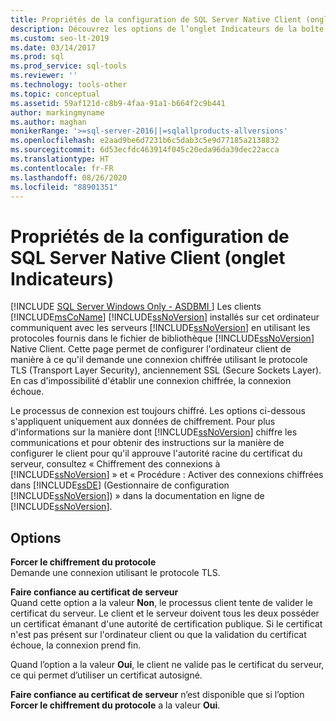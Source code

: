 ```yaml
---
title: Propriétés de la configuration de SQL Server Native Client (onglet Indicateurs)
description: Découvrez les options de l’onglet Indicateurs de la boîte de dialogue Propriétés de configuration de SQL Server Native Client.
ms.custom: seo-lt-2019
ms.date: 03/14/2017
ms.prod: sql
ms.prod_service: sql-tools
ms.reviewer: ''
ms.technology: tools-other
ms.topic: conceptual
ms.assetid: 59af121d-c8b9-4faa-91a1-b664f2c9b441
author: markingmyname
ms.author: maghan
monikerRange: '>=sql-server-2016||=sqlallproducts-allversions'
ms.openlocfilehash: e2aad9be6d7231b6c5dab3c5e9d77185a2138832
ms.sourcegitcommit: 6d53ecfdc463914f045c20eda96da39dec22acca
ms.translationtype: HT
ms.contentlocale: fr-FR
ms.lasthandoff: 08/26/2020
ms.locfileid: "88901351"
---
```

# <a name="sql-server-native-client-configuration-properties-flags-tab"></a>Propriétés de la configuration de SQL Server Native Client (onglet Indicateurs)
[!INCLUDE [SQL Server Windows Only - ASDBMI ](../../includes/applies-to-version/sql-windows-only-asdbmi.md)]
  Les clients [!INCLUDE[msCoName](../../includes/msconame-md.md)] [!INCLUDE[ssNoVersion](../../includes/ssnoversion-md.md)] installés sur cet ordinateur communiquent avec les serveurs [!INCLUDE[ssNoVersion](../../includes/ssnoversion-md.md)] en utilisant les protocoles fournis dans le fichier de bibliothèque [!INCLUDE[ssNoVersion](../../includes/ssnoversion-md.md)] Native Client. Cette page permet de configurer l'ordinateur client de manière à ce qu'il demande une connexion chiffrée utilisant le protocole TLS (Transport Layer Security), anciennement SSL (Secure Sockets Layer). En cas d'impossibilité d'établir une connexion chiffrée, la connexion échoue.  
  
 Le processus de connexion est toujours chiffré. Les options ci-dessous s'appliquent uniquement aux données de chiffrement. Pour plus d'informations sur la manière dont [!INCLUDE[ssNoVersion](../../includes/ssnoversion-md.md)] chiffre les communications et pour obtenir des instructions sur la manière de configurer le client pour qu'il approuve l'autorité racine du certificat du serveur, consultez « Chiffrement des connexions à [!INCLUDE[ssNoVersion](../../includes/ssnoversion-md.md)] » et « Procédure : Activer des connexions chiffrées dans [!INCLUDE[ssDE](../../includes/ssde-md.md)] (Gestionnaire de configuration [!INCLUDE[ssNoVersion](../../includes/ssnoversion-md.md)]) » dans la documentation en ligne de [!INCLUDE[ssNoVersion](../../includes/ssnoversion-md.md)].  
  
## <a name="options"></a>Options  
 **Forcer le chiffrement du protocole**  
 Demande une connexion utilisant le protocole TLS.  
  
 **Faire confiance au certificat de serveur**  
 Quand cette option a la valeur **Non**, le processus client tente de valider le certificat du serveur. Le client et le serveur doivent tous les deux posséder un certificat émanant d'une autorité de certification publique. Si le certificat n'est pas présent sur l'ordinateur client ou que la validation du certificat échoue, la connexion prend fin.  
  
 Quand l’option a la valeur **Oui**, le client ne valide pas le certificat du serveur, ce qui permet d’utiliser un certificat autosigné.  
  
 **Faire confiance au certificat de serveur** n’est disponible que si l’option **Forcer le chiffrement du protocole** a la valeur **Oui**.  
  
  
